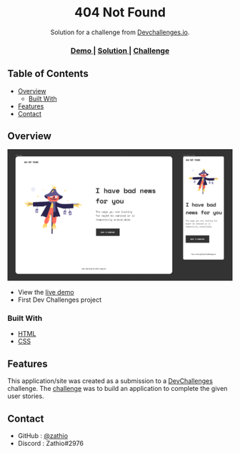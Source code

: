 <h1 align="center">404 Not Found</h1>

<div align="center">
   Solution for a challenge from  <a href="http://devchallenges.io" target="_blank">Devchallenges.io</a>.
</div>

<div align="center">
  <h3>
    <a href="https://zathio.github.io/dev-challenges/responsive-path/404-not-found/">
      Demo
    </a>
    <span> | </span>
    <a href="https://devchallenges.io/solutions/pxUscik1SjQxUHL6qODj">
      Solution
    </a>
    <span> | </span>
    <a href="https://devchallenges.io/challenges/wBunSb7FPrIepJZAg0sY">
      Challenge
    </a>
  </h3>
</div>

<!-- TABLE OF CONTENTS -->

## Table of Contents

- [Overview](#overview)
  - [Built With](#built-with)
- [Features](#features)
- [Contact](#contact)

<!-- OVERVIEW -->

## Overview

![screenshot](preview.png)

- View the [live demo](https://zathio.github.io/dev-challenges/responsive-path/404-not-found/)
- First Dev Challenges project

### Built With

- [HTML](https://www.w3schools.com/html/)
- [CSS](https://www.w3schools.com/css/)

## Features

This application/site was created as a submission to a [DevChallenges](https://devchallenges.io/challenges) challenge. The [challenge](https://devchallenges.io/challenges/wBunSb7FPrIepJZAg0sY) was to build an application to complete the given user stories.

## Contact

- GitHub : [@zathio](https://github.com/zathio)
- Discord : Zathio#2976
